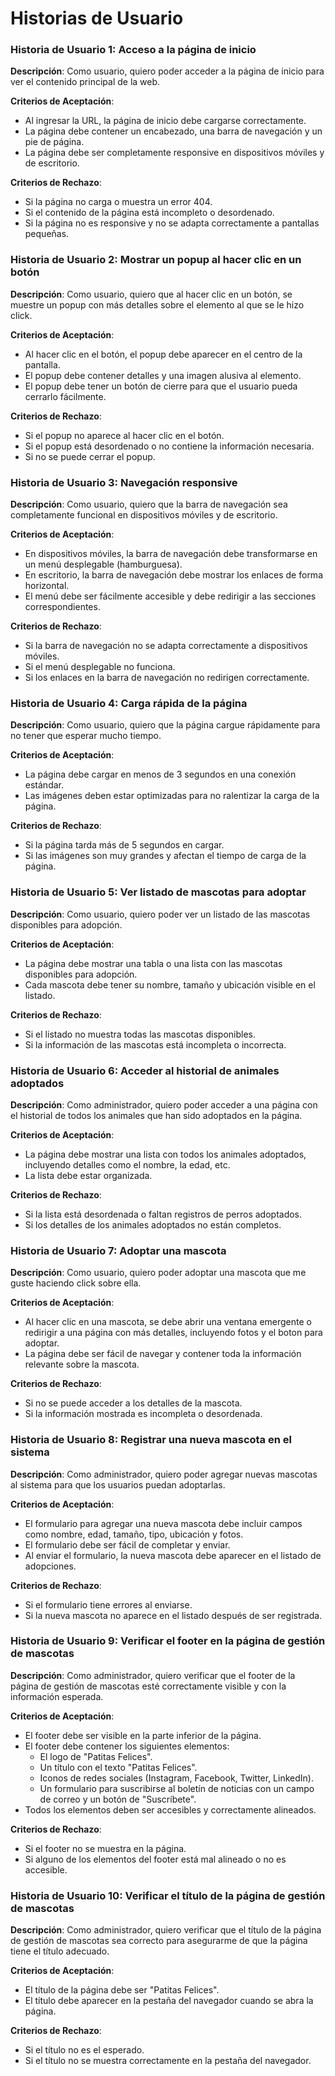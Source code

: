 # Historias de Usuario

### Historia de Usuario 1: Acceso a la página de inicio

**Descripción**: Como usuario, quiero poder acceder a la página de inicio para ver el contenido principal de la web.

**Criterios de Aceptación**:
- Al ingresar la URL, la página de inicio debe cargarse correctamente.
- La página debe contener un encabezado, una barra de navegación y un pie de página.
- La página debe ser completamente responsive en dispositivos móviles y de escritorio.

**Criterios de Rechazo**:
- Si la página no carga o muestra un error 404.
- Si el contenido de la página está incompleto o desordenado.
- Si la página no es responsive y no se adapta correctamente a pantallas pequeñas.

### Historia de Usuario 2: Mostrar un popup al hacer clic en un botón

**Descripción**: Como usuario, quiero que al hacer clic en un botón, se muestre un popup con más detalles sobre el elemento al que se le hizo click.

**Criterios de Aceptación**:
- Al hacer clic en el botón, el popup debe aparecer en el centro de la pantalla.
- El popup debe contener detalles y una imagen alusiva al elemento.
- El popup debe tener un botón de cierre para que el usuario pueda cerrarlo fácilmente.

**Criterios de Rechazo**:
- Si el popup no aparece al hacer clic en el botón.
- Si el popup está desordenado o no contiene la información necesaria.
- Si no se puede cerrar el popup.

### Historia de Usuario 3: Navegación responsive

**Descripción**: Como usuario, quiero que la barra de navegación sea completamente funcional en dispositivos móviles y de escritorio.

**Criterios de Aceptación**:
- En dispositivos móviles, la barra de navegación debe transformarse en un menú desplegable (hamburguesa).
- En escritorio, la barra de navegación debe mostrar los enlaces de forma horizontal.
- El menú debe ser fácilmente accesible y debe redirigir a las secciones correspondientes.

**Criterios de Rechazo**:
- Si la barra de navegación no se adapta correctamente a dispositivos móviles.
- Si el menú desplegable no funciona.
- Si los enlaces en la barra de navegación no redirigen correctamente.

### Historia de Usuario 4: Carga rápida de la página

**Descripción**: Como usuario, quiero que la página cargue rápidamente para no tener que esperar mucho tiempo.

**Criterios de Aceptación**:
- La página debe cargar en menos de 3 segundos en una conexión estándar.
- Las imágenes deben estar optimizadas para no ralentizar la carga de la página.

**Criterios de Rechazo**:
- Si la página tarda más de 5 segundos en cargar.
- Si las imágenes son muy grandes y afectan el tiempo de carga de la página.

### Historia de Usuario 5: Ver listado de mascotas para adoptar

**Descripción**: Como usuario, quiero poder ver un listado de las mascotas disponibles para adopción.

**Criterios de Aceptación**:
- La página debe mostrar una tabla o una lista con las mascotas disponibles para adopción.
- Cada mascota debe tener su nombre, tamaño y ubicación visible en el listado.

**Criterios de Rechazo**:
- Si el listado no muestra todas las mascotas disponibles.
- Si la información de las mascotas está incompleta o incorrecta.

### Historia de Usuario 6: Acceder al historial de animales adoptados

**Descripción**: Como administrador, quiero poder acceder a una página con el historial de todos los animales que han sido adoptados en la página.

**Criterios de Aceptación**:
- La página debe mostrar una lista con todos los animales adoptados, incluyendo detalles como el nombre, la edad, etc.
- La lista debe estar organizada.

**Criterios de Rechazo**:
- Si la lista está desordenada o faltan registros de perros adoptados.
- Si los detalles de los animales adoptados no están completos.

### Historia de Usuario 7: Adoptar una mascota

**Descripción**: Como usuario, quiero poder adoptar una mascota que me guste haciendo click sobre ella.

**Criterios de Aceptación**:
- Al hacer clic en una mascota, se debe abrir una ventana emergente o redirigir a una página con más detalles, incluyendo fotos y el boton para adoptar.
- La página debe ser fácil de navegar y contener toda la información relevante sobre la mascota.

**Criterios de Rechazo**:
- Si no se puede acceder a los detalles de la mascota.
- Si la información mostrada es incompleta o desordenada.

### Historia de Usuario 8: Registrar una nueva mascota en el sistema

**Descripción**: Como administrador, quiero poder agregar nuevas mascotas al sistema para que los usuarios puedan adoptarlas.

**Criterios de Aceptación**:
- El formulario para agregar una nueva mascota debe incluir campos como nombre, edad, tamaño, tipo, ubicación y fotos.
- El formulario debe ser fácil de completar y enviar.
- Al enviar el formulario, la nueva mascota debe aparecer en el listado de adopciones.

**Criterios de Rechazo**:
- Si el formulario tiene errores al enviarse.
- Si la nueva mascota no aparece en el listado después de ser registrada.

### Historia de Usuario 9: Verificar el footer en la página de gestión de mascotas

**Descripción**: Como administrador, quiero verificar que el footer de la página de gestión de mascotas esté correctamente visible y con la información esperada.

**Criterios de Aceptación**:
- El footer debe ser visible en la parte inferior de la página.
- El footer debe contener los siguientes elementos:
  - El logo de "Patitas Felices".
  - Un título con el texto "Patitas Felices".
  - Iconos de redes sociales (Instagram, Facebook, Twitter, LinkedIn).
  - Un formulario para suscribirse al boletín de noticias con un campo de correo y un botón de "Suscríbete".
- Todos los elementos deben ser accesibles y correctamente alineados.

**Criterios de Rechazo**:
- Si el footer no se muestra en la página.
- Si alguno de los elementos del footer está mal alineado o no es accesible.

### Historia de Usuario 10: Verificar el título de la página de gestión de mascotas

**Descripción**: Como administrador, quiero verificar que el título de la página de gestión de mascotas sea correcto para asegurarme de que la página tiene el título adecuado.

**Criterios de Aceptación**:
- El título de la página debe ser "Patitas Felices".
- El título debe aparecer en la pestaña del navegador cuando se abra la página.

**Criterios de Rechazo**:
- Si el título no es el esperado.
- Si el título no se muestra correctamente en la pestaña del navegador.
